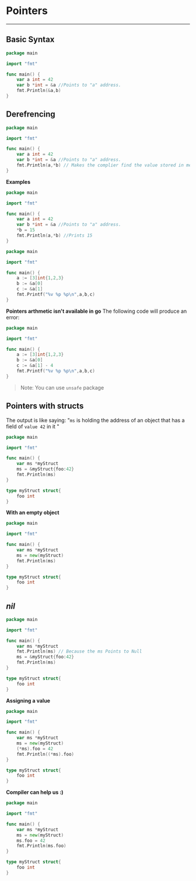 # Pointers
---
## Basic Syntax
```go
package main

import "fmt"

func main() {
	var a int = 42
	var b *int = &a //Points to "a" address.
	fmt.Println(&a,b)
}
```
## Derefrencing
```go
package main

import "fmt"

func main() {
	var a int = 42
	var b *int = &a //Points to "a" address.
	fmt.Println(a,*b) // Makes the complier find the value stored in memmory annd displayes it.
}
```
**Examples**
```go
package main

import "fmt"

func main() {
	var a int = 42
	var b *int = &a //Points to "a" address.
	*b = 15
	fmt.Println(a,*b) //Prints 15
}
```

```go
package main

import "fmt"

func main() {
	a := [3]int{1,2,3}
	b := &a[0]
	c := &a[1]
	fmt.Printf("%v %p %p\n",a,b,c)
}
```
**Pointers arthmetic isn't available in go**
The following code will produce an error:
```go
package main

import "fmt"

func main() {
	a := [3]int{1,2,3}
	b := &a[0]
	c := &a[1] - 4
	fmt.Printf("%v %p %p\n",a,b,c)
}
```
> Note: You can use `unsafe` package

## Pointers with structs
The output is like saying: "`ms` is holding the address of an object that has a field of `value 42` in it "
```go
package main

import "fmt"

func main() {
	var ms *myStruct
	ms = &myStruct{foo:42}
	fmt.Println(ms)
}

type myStruct struct{
	foo int
}
```
**With an empty object**
```go
package main

import "fmt"

func main() {
	var ms *myStruct
	ms = new(myStruct)
	fmt.Println(ms)
}

type myStruct struct{
	foo int
}
```
## *nil*
```go
package main

import "fmt"

func main() {
	var ms *myStruct
	fmt.Println(ms) // Because the ms Points to Null
	ms = &myStruct{foo:42}
	fmt.Println(ms)
}

type myStruct struct{
	foo int
}
```
**Assigning a value**
```go
package main

import "fmt"

func main() {
	var ms *myStruct
	ms = new(myStruct)
	(*ms).foo = 42
	fmt.Println((*ms).foo)
}

type myStruct struct{
	foo int
}
```
**Compiler can help us :)**
```go
package main

import "fmt"

func main() {
	var ms *myStruct
	ms = new(myStruct)
	ms.foo = 42
	fmt.Println(ms.foo)
}

type myStruct struct{
	foo int
}
```


